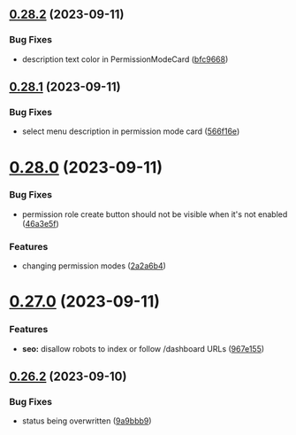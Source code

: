 ## [0.28.2](https://github.com/onesoft-sudo/sudobot-dashboard/compare/v0.28.1...v0.28.2) (2023-09-11)


### Bug Fixes

* description text color in PermissionModeCard ([bfc9668](https://github.com/onesoft-sudo/sudobot-dashboard/commit/bfc9668d168cdfd3a4555d27c42f968bc1464b87))



## [0.28.1](https://github.com/onesoft-sudo/sudobot-dashboard/compare/v0.28.0...v0.28.1) (2023-09-11)


### Bug Fixes

* select menu description in permission mode card ([566f16e](https://github.com/onesoft-sudo/sudobot-dashboard/commit/566f16e8dad4c15689ab45ea591812455f562381))



# [0.28.0](https://github.com/onesoft-sudo/sudobot-dashboard/compare/v0.27.0...v0.28.0) (2023-09-11)


### Bug Fixes

* permission role create button should not be visible when it's not enabled ([46a3e5f](https://github.com/onesoft-sudo/sudobot-dashboard/commit/46a3e5f7eb515fbb1b3904258395b6bafb75b998))


### Features

* changing permission modes ([2a2a6b4](https://github.com/onesoft-sudo/sudobot-dashboard/commit/2a2a6b49c8ccb3418a19828d7ade62fde935b5ff))



# [0.27.0](https://github.com/onesoft-sudo/sudobot-dashboard/compare/v0.26.2...v0.27.0) (2023-09-11)


### Features

* **seo:** disallow robots to index or follow /dashboard URLs ([967e155](https://github.com/onesoft-sudo/sudobot-dashboard/commit/967e15532cebe37e63b651e78b8cf5acaf6afd46))



## [0.26.2](https://github.com/onesoft-sudo/sudobot-dashboard/compare/v0.26.1...v0.26.2) (2023-09-10)


### Bug Fixes

* status being overwritten ([9a9bbb9](https://github.com/onesoft-sudo/sudobot-dashboard/commit/9a9bbb94a85a749cc9f4eb102e9ac328b89b658a))



